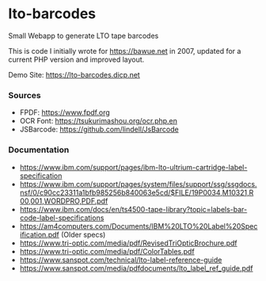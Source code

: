 # lto-barcodes
Small Webapp to generate LTO tape barcodes

This is code I initially wrote for https://bawue.net in 2007, updated for a current PHP version
and improved layout.

Demo Site: https://lto-barcodes.dicp.net

### Sources

 * FPDF: https://www.fpdf.org
 * OCR Font: https://tsukurimashou.org/ocr.php.en
 * JSBarcode: https://github.com/lindell/JsBarcode

### Documentation

 * https://www.ibm.com/support/pages/ibm-lto-ultrium-cartridge-label-specification
 * https://www.ibm.com/support/pages/system/files/support/ssg/ssgdocs.nsf/0/c90cc23311a1bfb985256b840063e5cd/$FILE/19P0034,M10321,R00,001,WORDPRO,PDF.pdf
 * https://www.ibm.com/docs/en/ts4500-tape-library?topic=labels-bar-code-label-specifications
 * https://am4computers.com/Documents/IBM%20LTO%20Label%20Specification.pdf (Older specs)
 * https://www.tri-optic.com/media/pdf/RevisedTriOpticBrochure.pdf
 * https://www.tri-optic.com/media/pdf/ColorTables.pdf
 * https://www.sanspot.com/technical/lto-label-reference-guide
 * https://www.sanspot.com/media/pdfdocuments/lto_label_ref_guide.pdf
